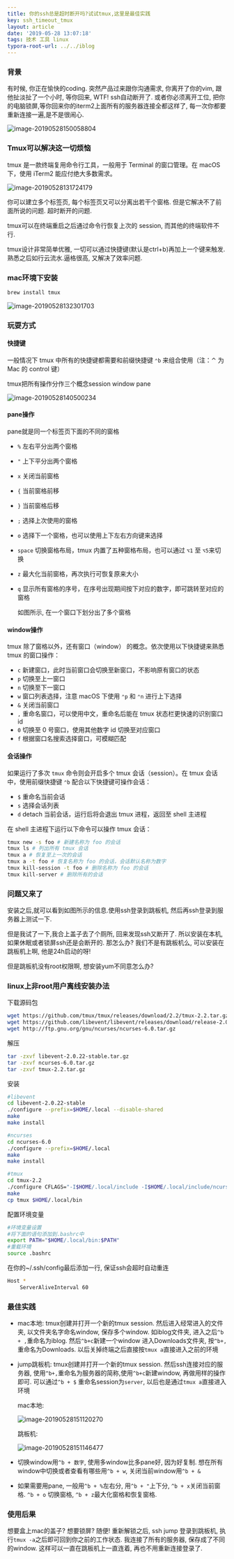```yaml
---
title: 你的ssh总是超时断开吗?试试tmux,这里是最佳实践
key: ssh_timeout_tmux
layout: article
date: '2019-05-28 13:07:18'
tags: 技术 工具 linux
typora-root-url: ../../iblog
---
```


### 背景

有时候, 你正在愉快的coding. 突然产品过来跟你沟通需求, 你离开了你的vim, 跟他扯淡扯了一个小时, 等你回来, WTF! ssh自动断开了.  或者你必须离开工位, 把你的电脑锁屏,等你回来你的iterm2上面所有的服务器连接全都这样了, 每一次你都要重新连接一遍,是不是很闹心.

![image-20190528150058804](/img/image-20190528150058804.png)

### Tmux可以解决这一切烦恼

tmux 是一款终端复用命令行工具，一般用于 Terminal 的窗口管理。在 macOS 下，使用 iTerm2 能应付绝大多数需求。

![image-20190528131724179](/img/image-20190528131724179.png)

你可以建立多个标签页, 每个标签页又可以分离出若干个窗格. 但是它解决不了前面所说的问题. 超时断开的问题.

tmux可以在终端重启之后通过命令行恢复上次的 session, 而其他的终端软件不行.

tmux设计非常简单优雅, 一切可以通过快捷键(默认是ctrl+b)再加上一个键来触发. 熟悉之后如行云流水.逼格很高, 又解决了效率问题.

### mac环境下安装

```bash
brew install tmux
```

![image-20190528132301703](/img/image-20190528132301703.png)



### 玩耍方式

#### 快捷键

一般情况下 tmux 中所有的快捷键都需要和前缀快捷键 `⌃b` 来组合使用（注：⌃ 为 Mac 的 control 键）

tmux把所有操作分作三个概念session  window  pane

![image-20190528140500234](/img/image-20190528140500234.png)

####    pane操作

pane就是同一个标签页下面的不同的窗格

- `%` 左右平分出两个窗格

- `"` 上下平分出两个窗格

- `x` 关闭当前窗格

- `{` 当前窗格前移

- `}` 当前窗格后移

- `;` 选择上次使用的窗格

- `o` 选择下一个窗格，也可以使用上下左右方向键来选择

- `space` 切换窗格布局，tmux 内置了五种窗格布局，也可以通过 `⌥1` 至 `⌥5`来切换

- `z` 最大化当前窗格，再次执行可恢复原来大小

- `q` 显示所有窗格的序号，在序号出现期间按下对应的数字，即可跳转至对应的窗格

  如图所示, 在一个窗口下划分出了多个窗格

#### window操作

tmux 除了窗格以外，还有窗口（window） 的概念。依次使用以下快捷键来熟悉 tmux 的窗口操作：

- `c` 新建窗口，此时当前窗口会切换至新窗口，不影响原有窗口的状态
- `p` 切换至上一窗口
- `n` 切换至下一窗口
- `w` 窗口列表选择，注意 macOS 下使用 `⌃p` 和 `⌃n` 进行上下选择
- `&` 关闭当前窗口
- `,` 重命名窗口，可以使用中文，重命名后能在 tmux 状态栏更快速的识别窗口 id
- `0` 切换至 0 号窗口，使用其他数字 id 切换至对应窗口
- `f` 根据窗口名搜索选择窗口，可模糊匹配

#### 会话操作

如果运行了多次 `tmux` 命令则会开启多个 tmux 会话（session）。在 tmux 会话中，使用前缀快捷键 `⌃b` 配合以下快捷键可操作会话：

- `$` 重命名当前会话
- `s` 选择会话列表
- `d` detach 当前会话，运行后将会退出 tmux 进程，返回至 shell 主进程

在 shell 主进程下运行以下命令可以操作 tmux 会话：

```bash
tmux new -s foo # 新建名称为 foo 的会话
tmux ls # 列出所有 tmux 会话
tmux a # 恢复至上一次的会话
tmux a -t foo # 恢复名称为 foo 的会话，会话默认名称为数字
tmux kill-session -t foo # 删除名称为 foo 的会话
tmux kill-server # 删除所有的会话
```



### 问题又来了

安装之后,就可以看到如图所示的信息.使用ssh登录到跳板机, 然后再ssh登录到服务器上测试一下.

但是我试了一下,我合上盖子去了个厕所, 回来发现ssh又断开了. 所以安装在本机, 如果休眠或者锁屏ssh还是会断开的. 那怎么办? 我们不是有跳板机么, 可以安装在跳板机上啊, 他是24h启动的呀!

但是跳板机没有root权限啊, 想安装yum不同意怎么办?

### linux上非root用户离线安装办法

下载源码包

```bash
wget https://github.com/tmux/tmux/releases/download/2.2/tmux-2.2.tar.gz
wget https://github.com/libevent/libevent/releases/download/release-2.0.22-stable/libevent-2.0.22-stable.tar.gz
wget http://ftp.gnu.org/gnu/ncurses/ncurses-6.0.tar.gz
```

解压

```bash
tar -zxvf libevent-2.0.22-stable.tar.gz
tar -zxvf ncurses-6.0.tar.gz
tar -zxvf tmux-2.2.tar.gz
```

安装

```bash
#libevent
cd libevent-2.0.22-stable
./configure --prefix=$HOME/.local --disable-shared
make
make install

#ncurses
cd ncurses-6.0
./configure --prefix=$HOME/.local
make
make install

#tmux
cd tmux-2.2
./configure CFLAGS="-I$HOME/.local/include -I$HOME/.local/include/ncurses" LDFLAGS="-L$HOME/.local/lib -L$HOME/.local/include/ncurses -L$HOME/.local/include" --prefix=$HOME/.local
make
cp tmux $HOME/.local/bin
```

配置环境变量

```bash
#环境变量设置
#将下面的语句添加到.bashrc中
export PATH="$HOME/.local/bin:$PATH"
#重载环境
source .bashrc
```

在你的~/.ssh/config最后添加一行, 保证ssh会超时自动重连

```bash
Host *
    ServerAliveInterval 60
```

### 最佳实践

- mac本地: tmux创建并打开一个新的tmux session. 然后进入经常进入的文件夹, 以文件夹名字命名window, 保存多个window. 如iblog文件夹, 进入之后`^b + ,`重命名为iblog. 然后`^b+c`新建一个window 进入Downloads文件夹, 按`^b+,`重命名为Downloads. 以后关掉终端之后直接按`tmux a`直接进入之前的环境

- jump跳板机: tmux创建并打开一个新的tmux session. 然后ssh连接对应的服务器, 使用`^b+,`重命名为服务器的简称,使用`^b+c`新建window, 再做用样的操作即可. 可以通过`^b + $` 重命名session为`server`, 以后也是通过`tmux a`直接进入环境

  mac本地:

  ![image-20190528151120270](/img/image-20190528151120270.png)

  跳板机:

  ![image-20190528151146477](/img/image-20190528151146477.png)

  

- 切换window用`^b + 数字`, 使用多window比多pane好, 因为好复制. 想在所有window中切换或者查看有哪些用`^b + w`, 关闭当前window用`^b + &`
- 如果需要用pane, 一般用`^b + %`左右分, 用`^b + "`上下分, `^b + x`关闭当前窗格. `^b + o` 切换窗格, `^b + z`最大化窗格和恢复窗格.

### 使用后果

想要盒上mac的盖子? 想要锁屏? 随便!  重新解锁之后, ssh jump 登录到跳板机, 执行`tmux -a`之后即可回到你之前的工作状态. 我连接了所有的服务器, 保存成了不同的window. 这样可以一直在跳板机上一直连着, 再也不用重新连接登录了.

